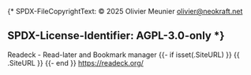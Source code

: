 {*
SPDX-FileCopyrightText: © 2025 Olivier Meunier <olivier@neokraft.net>

SPDX-License-Identifier: AGPL-3.0-only
*}
-- 
Readeck - Read-later and Bookmark manager
{{- if isset(.SiteURL) }}
{{ .SiteURL }}
{{- end }}
https://readeck.org/
